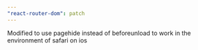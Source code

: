 ```yaml
---
"react-router-dom": patch
---
```


Modified to use pagehide instead of beforeunload to work in the environment of safari on ios
